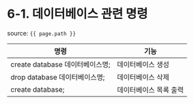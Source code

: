 # 6-1. 데이터베이스 관련 명령

source: `{{ page.path }}`

| 명령                            | 기능                    |
|---------------------------------|------------------------|
| create database 데이터베이스명;  | 데이터베이스 생성        |
| drop database 데이터베이스명;    | 데이터베이스 삭제        |
| create database;                | 데이터베이스 목록 출력   |

  

